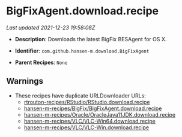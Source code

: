 # BigFixAgent.download.recipe

_Last updated 2021-12-23 19:58:08Z_

- **Description**: Downloads the latest BigFix BESAgent for OS X.

- **Identifier**: `com.github.hansen-m.download.BigFixAgent`

- **Parent Recipes**: `None`

## Warnings

- These recipes have duplicate URLDownloader URLs:
    - [rtrouton-recipes/RStudio/RStudio.download.recipe](/autopkg-dupe-tracker/rtrouton-recipes/RStudio/RStudio.download.recipe)
    - [hansen-m-recipes/BigFix/BigFixAgent.download.recipe](/autopkg-dupe-tracker/hansen-m-recipes/BigFix/BigFixAgent.download.recipe)
    - [hansen-m-recipes/Oracle/OracleJava11JDK.download.recipe](/autopkg-dupe-tracker/hansen-m-recipes/Oracle/OracleJava11JDK.download.recipe)
    - [hansen-m-recipes/VLC/VLC-Win64.download.recipe](/autopkg-dupe-tracker/hansen-m-recipes/VLC/VLC-Win64.download.recipe)
    - [hansen-m-recipes/VLC/VLC-Win.download.recipe](/autopkg-dupe-tracker/hansen-m-recipes/VLC/VLC-Win.download.recipe)